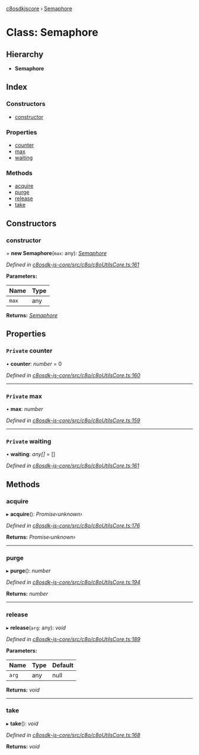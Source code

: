 [c8osdkjscore](../README.md) › [Semaphore](semaphore.md)

# Class: Semaphore

## Hierarchy

* **Semaphore**

## Index

### Constructors

* [constructor](semaphore.md#constructor)

### Properties

* [counter](semaphore.md#private-counter)
* [max](semaphore.md#private-max)
* [waiting](semaphore.md#private-waiting)

### Methods

* [acquire](semaphore.md#acquire)
* [purge](semaphore.md#purge)
* [release](semaphore.md#release)
* [take](semaphore.md#take)

## Constructors

###  constructor

\+ **new Semaphore**(`max`: any): *[Semaphore](semaphore.md)*

*Defined in [c8osdk-js-core/src/c8o/c8oUtilsCore.ts:161](https://github.com/convertigo/c8osdk-angular/blob/e39f7bd/src/c8o/c8oUtilsCore.ts#L161)*

**Parameters:**

Name | Type |
------ | ------ |
`max` | any |

**Returns:** *[Semaphore](semaphore.md)*

## Properties

### `Private` counter

• **counter**: *number* = 0

*Defined in [c8osdk-js-core/src/c8o/c8oUtilsCore.ts:160](https://github.com/convertigo/c8osdk-angular/blob/e39f7bd/src/c8o/c8oUtilsCore.ts#L160)*

___

### `Private` max

• **max**: *number*

*Defined in [c8osdk-js-core/src/c8o/c8oUtilsCore.ts:159](https://github.com/convertigo/c8osdk-angular/blob/e39f7bd/src/c8o/c8oUtilsCore.ts#L159)*

___

### `Private` waiting

• **waiting**: *any[]* =  []

*Defined in [c8osdk-js-core/src/c8o/c8oUtilsCore.ts:161](https://github.com/convertigo/c8osdk-angular/blob/e39f7bd/src/c8o/c8oUtilsCore.ts#L161)*

## Methods

###  acquire

▸ **acquire**(): *Promise‹unknown›*

*Defined in [c8osdk-js-core/src/c8o/c8oUtilsCore.ts:176](https://github.com/convertigo/c8osdk-angular/blob/e39f7bd/src/c8o/c8oUtilsCore.ts#L176)*

**Returns:** *Promise‹unknown›*

___

###  purge

▸ **purge**(): *number*

*Defined in [c8osdk-js-core/src/c8o/c8oUtilsCore.ts:194](https://github.com/convertigo/c8osdk-angular/blob/e39f7bd/src/c8o/c8oUtilsCore.ts#L194)*

**Returns:** *number*

___

###  release

▸ **release**(`arg`: any): *void*

*Defined in [c8osdk-js-core/src/c8o/c8oUtilsCore.ts:189](https://github.com/convertigo/c8osdk-angular/blob/e39f7bd/src/c8o/c8oUtilsCore.ts#L189)*

**Parameters:**

Name | Type | Default |
------ | ------ | ------ |
`arg` | any |  null |

**Returns:** *void*

___

###  take

▸ **take**(): *void*

*Defined in [c8osdk-js-core/src/c8o/c8oUtilsCore.ts:168](https://github.com/convertigo/c8osdk-angular/blob/e39f7bd/src/c8o/c8oUtilsCore.ts#L168)*

**Returns:** *void*
